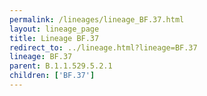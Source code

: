 ```yaml
---
permalink: /lineages/lineage_BF.37.html
layout: lineage_page
title: Lineage BF.37
redirect_to: ../lineage.html?lineage=BF.37
lineage: BF.37
parent: B.1.1.529.5.2.1
children: ['BF.37']
---
```

